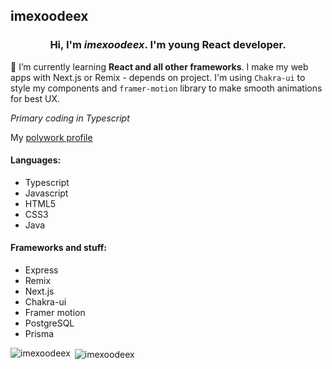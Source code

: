 ## imexoodeex
<h3 align="center">Hi, I'm <i>imexoodeex</i>. I'm young <strong>React developer</strong>.</h3>

🌱 I’m currently learning **React and all other frameworks**. I make my web apps with Next.js or Remix - depends on project. I'm using `Chakra-ui` to style my components and `framer-motion` library to make smooth animations for best UX.

_Primary coding in Typescript_

My [polywork profile](https://poly.work/imexoodeex/contact)

#### Languages:
- Typescript
- Javascript
- HTML5
- CSS3
- Java

#### Frameworks and stuff:
- Express
- Remix
- Next.js
- Chakra-ui
- Framer motion
- PostgreSQL
- Prisma

<p><img align="left" src="https://github-readme-stats.vercel.app/api/top-langs?username=imexoodeex&show_icons=true&theme=tokyonight&locale=en&layout=compact" alt="imexoodeex" /></p>


<p>&nbsp;<img align="center" src="https://github-readme-stats.vercel.app/api?username=imexoodeex&show_icons=true&theme=tokyonight&locale=en" alt="imexoodeex" /></p>
